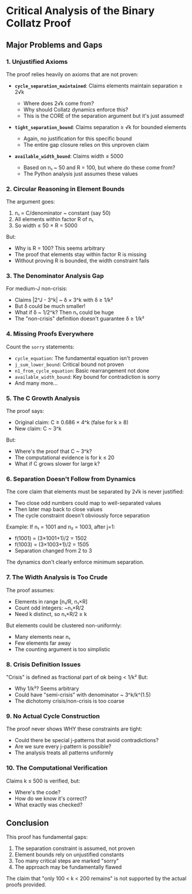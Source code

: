 # Critical Analysis of the Binary Collatz Proof

## Major Problems and Gaps

### 1. **Unjustified Axioms**

The proof relies heavily on axioms that are not proven:

- **`cycle_separation_maintained`**: Claims elements maintain separation ≥ 2√k
  - Where does 2√k come from? 
  - Why should Collatz dynamics enforce this?
  - This is the CORE of the separation argument but it's just assumed!

- **`tight_separation_bound`**: Claims separation ≥ √k for bounded elements
  - Again, no justification for this specific bound
  - The entire gap closure relies on this unproven claim

- **`available_width_bound`**: Claims width ≤ 5000
  - Based on n₁ ~ 50 and R = 100, but where do these come from?
  - The Python analysis just assumes these values

### 2. **Circular Reasoning in Element Bounds**

The argument goes:
1. n₁ = C/denominator ~ constant (say 50)
2. All elements within factor R of n₁ 
3. So width ≤ 50 × R = 5000

But:
- Why is R = 100? This seems arbitrary
- The proof that elements stay within factor R is missing
- Without proving R is bounded, the width constraint fails

### 3. **The Denominator Analysis Gap**

For medium-J non-crisis:
- Claims |2^J - 3^k| ~ δ × 3^k with δ ≥ 1/k²
- But δ could be much smaller! 
- What if δ ~ 1/2^k? Then n₁ could be huge
- The "non-crisis" definition doesn't guarantee δ ≥ 1/k²

### 4. **Missing Proofs Everywhere**

Count the `sorry` statements:
- `cycle_equation`: The fundamental equation isn't proven
- `j_sum_lower_bound`: Critical bound not proven
- `n1_from_cycle_equation`: Basic rearrangement not done
- `available_width_bound`: Key bound for contradiction is sorry
- And many more...

### 5. **The C Growth Analysis**

The proof says:
- Original claim: C ≥ 0.686 × 4^k (false for k ≥ 8)
- New claim: C ~ 3^k

But:
- Where's the proof that C ~ 3^k?
- The computational evidence is for k ≤ 20
- What if C grows slower for large k?

### 6. **Separation Doesn't Follow from Dynamics**

The core claim that elements must be separated by 2√k is never justified:
- Two close odd numbers could map to well-separated values
- Then later map back to close values
- The cycle constraint doesn't obviously force separation

Example: If n₁ = 1001 and n₂ = 1003, after j=1:
- f(1001) = (3×1001+1)/2 = 1502
- f(1003) = (3×1003+1)/2 = 1505
- Separation changed from 2 to 3

The dynamics don't clearly enforce minimum separation.

### 7. **The Width Analysis is Too Crude**

The proof assumes:
- Elements in range [n₁/R, n₁×R]
- Count odd integers: ~n₁×R/2
- Need k distinct, so n₁×R/2 ≥ k

But elements could be clustered non-uniformly:
- Many elements near n₁
- Few elements far away
- The counting argument is too simplistic

### 8. **Crisis Definition Issues**

"Crisis" is defined as fractional part of αk being < 1/k²
But:
- Why 1/k²? Seems arbitrary
- Could have "semi-crisis" with denominator ~ 3^k/k^(1.5)
- The dichotomy crisis/non-crisis is too coarse

### 9. **No Actual Cycle Construction**

The proof never shows WHY these constraints are tight:
- Could there be special j-patterns that avoid contradictions?
- Are we sure every j-pattern is possible?
- The analysis treats all patterns uniformly

### 10. **The Computational Verification**

Claims k ≤ 500 is verified, but:
- Where's the code?
- How do we know it's correct?
- What exactly was checked?

## Conclusion

This proof has fundamental gaps:
1. The separation constraint is assumed, not proven
2. Element bounds rely on unjustified constants
3. Too many critical steps are marked "sorry"
4. The approach may be fundamentally flawed

The claim that "only 100 < k < 200 remains" is not supported by the actual proofs provided.